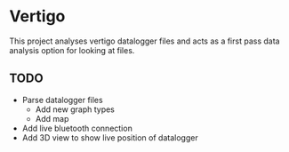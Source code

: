 # Vertigo

This project analyses vertigo datalogger files and acts as a first pass data analysis option for looking at files.

## TODO
- Parse datalogger files
    - Add new graph types
    - Add map
- Add live bluetooth connection
- Add 3D view to show live position of datalogger